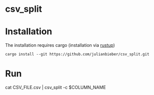 # csv_split

# Installation

The installation requires cargo (installation via [rustup](https://rustup.rs/))

```
cargo install --git https://github.com/julianbieber/csv_split.git
```

# Run
cat CSV_FILE.csv | csv_split -c $COLUMN_NAME
